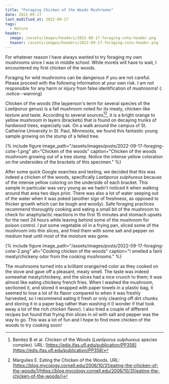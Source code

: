 ```yaml
---
title: "Foraging Chicken of the Woods Mushrooms"
date: 2022-09-17
last_modified_at: 2022-09-17
tags:
  - Nature
header:
  image: /assets/images/headers/2022-09-17-foraging-cotw-header.png
  teaser: /assets/images/headers/2022-09-17-foraging-cotw-header.png
---
```


For whatever reason I have always wanted to try foraging my own mushrooms since I was in middle school. While morels will have to wait, I encountered my first chicken of the woods.

Foraging for wild mushrooms can be dangerous if you are not careful. Please proceed with the following information at your own risk. I am not responsible for any harm or injury from false identification of mushrooms!
{: .notice--warning}

Chicken of the woods (the layperson's term for several species of the _Laetiporus_ genus) is a fall mushroom noted for its meaty, chicken-like texture and taste. According to several sources[^1][^2], it is a bright orange to yellow mushroom in layers (brackets) that is found on decaying trunks of hardwood trees, especially oak. On a walk around the campus of St. Catherine University in St. Paul, Minnesota, we found this fantastic young sample growing on the stump of a felled tree.

{% include figure image_path="/assets/images/posts/2022-09-17-foraging-cotw-1.png" alt="Chicken of the woods" caption="Chicken of the woods mushroom growing out of a tree stump. Notice the intense yellow coloration on the undersides of the brackets of this specimen." %}

After some quick Google searches and texting, we decided that this was indeed a chicken of the woods, specifically _Laetiporus sulphureus_ because of the intense yellow coloring on the underside of each bracket. This sample in particular was very young as we hadn't noticed it when walking around that area two days prior. There was also a lot of water seeping out of the water when it was poked (another sign of freshness, as opposed to thicker growth which can be tough and woody). Safe foraging practices recommend thoroughly cooking and eating a small bit of the mushroom to check for anaphylactic reactions in the first 15 minutes and stomach upsets for the next 24 hours while leaving behind some of the mushroom for poison control. I put some vegetable oil in a frying pan, sliced some of the mushroom into thin slices, and fried them with some salt and pepper on medium heat until most of the moisture was gone.

{% include figure image_path="/assets/images/posts/2022-09-17-foraging-cotw-2.png" alt="Cooking chicken of the woods" caption="I smelled a faint meaty/chickeny odor from the cooking mushrooms." %}

The mushrooms turned into a brilliant orange/red color as they cooked on the stove and gave off a pleasant, meaty smell. The taste was indeed somewhat meaty/chickeny, and the slices had a nice crunch to them; it was almost like eating chickeny french fries. When I washed the mushroom, sectioned it, and stored it wrapped with paper towels in a plastic bag, it seemed to lose a lot of its flavor compared to when it was freshly harvested, so I recommend eating it fresh or only cleaning off dirt chunks and storing it in a paper bag rather than washing it (I wonder if that took away a lot of the rich chicken flavor). I also tried a couple of different recipes but found that frying thin slices in oil with salt and pepper was the way to go. This was a lot of fun and I hope to find more chicken of the woods to try cooking soon! 

[^1]: Benitez B et al. Chicken of the Woods (_Laetiporus sulphureus_ species complex). URL: [https://edis.ifas.ufl.edu/publication/PP358](https://edis.ifas.ufl.edu/publication/PP358)
[^2]: Margulies E. Eating the Chicken of the Woods. URL: [https://blog.mycology.cornell.edu/2006/10/31/eating-the-chicken-of-the-woods/](https://blog.mycology.cornell.edu/2006/10/31/eating-the-chicken-of-the-woods/)
